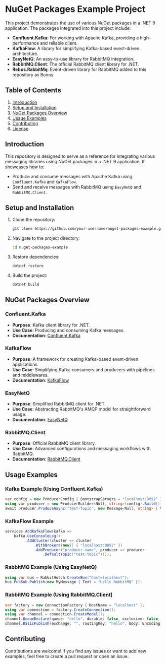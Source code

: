 # NuGet Packages Example Project

This project demonstrates the use of various NuGet packages in a .NET 9 application. The packages integrated into this project include:

- **Confluent.Kafka**: For working with Apache Kafka, providing a high-performance and reliable client.
- **KafkaFlow**: A library for simplifying Kafka-based event-driven architecture.
- **EasyNetQ**: An easy-to-use library for RabbitMQ integration.
- **RabbitMQ.Client**: The official RabbitMQ client library for .NET.
- **Rebus.RabbitMq**: Event-driven library for RabbitMQ added to this repository as Bonus

## Table of Contents

1. [Introduction](#introduction)
2. [Setup and Installation](#setup-and-installation)
3. [NuGet Packages Overview](#nuget-packages-overview)
4. [Usage Examples](#usage-examples)
5. [Contributing](#contributing)
6. [License](#license)

## Introduction

This repository is designed to serve as a reference for integrating various messaging libraries using NuGet packages in a .NET 9 application. It showcases how to:

- Produce and consume messages with Apache Kafka using `Confluent.Kafka` and `KafkaFlow`.
- Send and receive messages with RabbitMQ using `EasyNetQ` and `RabbitMQ.Client`.

## Setup and Installation

1. Clone the repository:

   ```bash
   git clone https://github.com/your-username/nuget-packages-example.git
   ```

2. Navigate to the project directory:

   ```bash
   cd nuget-packages-example
   ```

3. Restore dependencies:

   ```bash
   dotnet restore
   ```

4. Build the project:

   ```bash
   dotnet build
   ```

## NuGet Packages Overview

### Confluent.Kafka
- **Purpose**: Kafka client library for .NET.
- **Use Case**: Producing and consuming Kafka messages.
- **Documentation**: [Confluent.Kafka](https://github.com/confluentinc/confluent-kafka-dotnet)

### KafkaFlow
- **Purpose**: A framework for creating Kafka-based event-driven applications.
- **Use Case**: Simplifying Kafka consumers and producers with pipelines and middlewares.
- **Documentation**: [KafkaFlow](https://github.com/Farfetch/kafkaflow)

### EasyNetQ
- **Purpose**: Simplified RabbitMQ client for .NET.
- **Use Case**: Abstracting RabbitMQ's AMQP model for straightforward usage.
- **Documentation**: [EasyNetQ](https://github.com/EasyNetQ/EasyNetQ)

### RabbitMQ.Client
- **Purpose**: Official RabbitMQ client library.
- **Use Case**: Advanced configurations and messaging workflows with RabbitMQ.
- **Documentation**: [RabbitMQ.Client](https://github.com/rabbitmq/rabbitmq-dotnet-client)

## Usage Examples

### Kafka Example (Using Confluent.Kafka)
```csharp
var config = new ProducerConfig { BootstrapServers = "localhost:9092" };
using var producer = new ProducerBuilder<Null, string>(config).Build();
await producer.ProduceAsync("test-topic", new Message<Null, string> { Value = "Hello Kafka" });
```

### KafkaFlow Example
```csharp
services.AddKafkaFlow(kafka =>
    kafka.UseConsoleLog()
         .AddCluster(cluster => cluster
             .WithBrokers(new[] { "localhost:9092" })
             .AddProducer("producer-name", producer => producer
                 .DefaultTopic("test-topic"))));
```

### RabbitMQ Example (Using EasyNetQ)
```csharp
using var bus = RabbitHutch.CreateBus("host=localhost");
bus.PubSub.Publish(new MyMessage { Text = "Hello RabbitMQ" });
```

### RabbitMQ Example (Using RabbitMQ.Client)
```csharp
var factory = new ConnectionFactory { HostName = "localhost" };
using var connection = factory.CreateConnection();
using var channel = connection.CreateModel();
channel.QueueDeclare(queue: "hello", durable: false, exclusive: false, autoDelete: false);
channel.BasicPublish(exchange: "", routingKey: "hello", body: Encoding.UTF8.GetBytes("Hello RabbitMQ"));
```

## Contributing

Contributions are welcome! If you find any issues or want to add new examples, feel free to create a pull request or open an issue.


